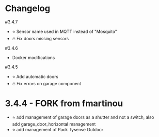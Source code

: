 # Changelog

#3.4.7
- :star: Sensor name used in MQTT instead of "Mosquito"
- :fire: Fix doors missing sensors

#3.4.6
- Docker modifications

#3.4.5
- :star: Add automatic doors
- :fire: Fix errors on garage component

# 3.4.4 - FORK from fmartinou
- :star: add management of garage doors as a shutter and not a switch, also add garage_door_horizontal management
- :star: add management of Pack Tysense Outdoor
